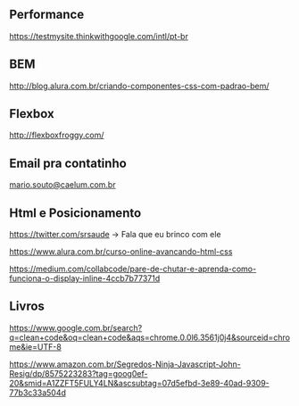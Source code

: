 
## Performance
https://testmysite.thinkwithgoogle.com/intl/pt-br

## BEM
http://blog.alura.com.br/criando-componentes-css-com-padrao-bem/

## Flexbox
http://flexboxfroggy.com/

## Email pra contatinho
mario.souto@caelum.com.br

## Html e Posicionamento
https://twitter.com/srsaude -> Fala que eu brinco com ele

https://www.alura.com.br/curso-online-avancando-html-css

https://medium.com/collabcode/pare-de-chutar-e-aprenda-como-funciona-o-display-inline-4ccb7b77371d


## Livros

https://www.google.com.br/search?q=clean+code&oq=clean+code&aqs=chrome.0.0l6.3561j0j4&sourceid=chrome&ie=UTF-8

https://www.amazon.com.br/Segredos-Ninja-Javascript-John-Resig/dp/8575223283?tag=goog0ef-20&smid=A1ZZFT5FULY4LN&ascsubtag=07d5efbd-3e89-40ad-9309-77b3c33a504d